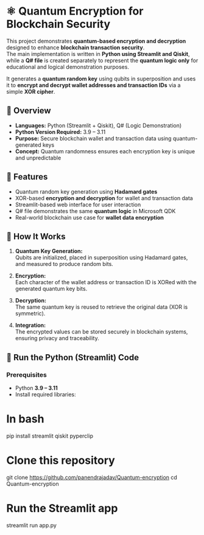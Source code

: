# ⚛️ Quantum Encryption for Blockchain Security

This project demonstrates **quantum-based encryption and decryption** designed to enhance **blockchain transaction security**.  
The main implementation is written in **Python using Streamlit and Qiskit**, while a **Q# file** is created separately to represent the **quantum logic only** for educational and logical demonstration purposes.

It generates a **quantum random key** using qubits in superposition and uses it to **encrypt and decrypt wallet addresses and transaction IDs** via a simple **XOR cipher**.


## 🧠 Overview

- **Languages:** Python (Streamlit + Qiskit), Q# (Logic Demonstration)
- **Python Version Required:** 3.9 – 3.11  
- **Purpose:** Secure blockchain wallet and transaction data using quantum-generated keys  
- **Concept:** Quantum randomness ensures each encryption key is unique and unpredictable


## 🔑 Features

- Quantum random key generation using **Hadamard gates**  
- XOR-based **encryption and decryption** for wallet and transaction data  
- Streamlit-based web interface for user interaction  
- Q# file demonstrates the same **quantum logic** in Microsoft QDK  
- Real-world blockchain use case for **wallet data encryption**


## 🧩 How It Works

1. **Quantum Key Generation:**  
   Qubits are initialized, placed in superposition using Hadamard gates, and measured to produce random bits.

2. **Encryption:**  
   Each character of the wallet address or transaction ID is XORed with the generated quantum key bits.

3. **Decryption:**  
   The same quantum key is reused to retrieve the original data (XOR is symmetric).

4. **Integration:**  
   The encrypted values can be stored securely in blockchain systems, ensuring privacy and traceability.


## 🚀 Run the Python (Streamlit) Code

### Prerequisites
- Python **3.9 – 3.11**
- Install required libraries:

# In bash
pip install streamlit qiskit pyperclip

# Clone this repository
git clone https://github.com/panendrajadav/Quantum-encryption
cd Quantum-encryption

# Run the Streamlit app
streamlit run app.py

